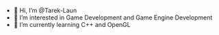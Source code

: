 - 👋 Hi, I’m @Tarek-Laun
- 👀 I’m interested in Game Development and Game Engine Development
- 🌱 I’m currently learning C++ and OpenGL

